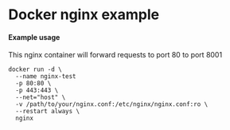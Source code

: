 
# Docker nginx example

#### Example usage
This nginx container will forward requests to port 80 to port 8001

```
docker run -d \
  --name nginx-test
  -p 80:80 \
  -p 443:443 \
  --net="host" \
  -v /path/to/your/nginx.conf:/etc/nginx/nginx.conf:ro \
  --restart always \
  nginx
```